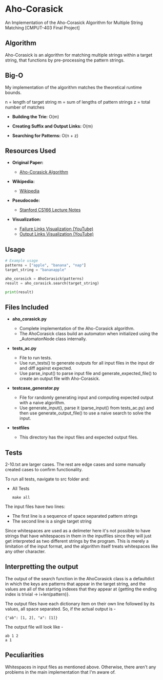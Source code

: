 # Aho-Corasick
An Implementation of the Aho-Corasick Algorithm for Multiple String Matching [CMPUT-403 Final Project] 

## Algorithm
Aho-Corasick is an algorithm for matching multiple strings within a target string, that functions by pre-processing the pattern strings.

## Big-O
My implementation of the algorithm matches the theoretical runtime bounds.

n = length of target string
m = sum of lengths of pattern strings
z = total number of matches
- **Building the Trie:** O(m)

- **Creating Suffix and Output Links:** O(m)

- **Searching for Patterns:** O(n + z)

## Resources Used
- **Original Paper:**
  - [Aho-Corasick Algorithm](https://dl.acm.org/doi/pdf/10.1145/360825.360855)

- **Wikipedia:**
  - [Wikipedia](https://en.wikipedia.org/wiki/Aho%E2%80%93Corasick_algorithm)

- **Pseudocode:**
  - [Stanford CS166 Lecture Notes](https://web.stanford.edu/class/archive/cs/cs166/cs166.1186/lectures/02/Small02.pdf)

- **Visualization:**
  - [Failure Links Visualization (YouTube)](https://www.youtube.com/watch?v=O7_w001f58c)
  - [Output Links Visualization (YouTube)](https://www.youtube.com/watch?v=OFKxWFew_L0)


## Usage
```python
# Example usage
patterns = ["apple", "banana", "nap"]
target_string = "bananapple"

aho_corasick = AhoCorasick(patterns)
result = aho_corasick.search(target_string)

print(result)
```

## Files Included
- **aho_corasick.py**
  - Complete implementation of the Aho-Corasick algorithm.
  - The AhoCorasick class build an automaton when initialized using the _AutomatonNode class internally.

- **tests_ac.py**
  - File to run tests.
  - Use run_tests() to generate outputs for all input files in the input dir and diff against expected.
  - Use parse_input() to parse input file and generate_expected_file() to create an output file with Aho-Corasick.

- **testcase_generator.py**
  - File for randomly generating input and computing expected output with a naive algorithm.
  - Use generate_input(), parse it (parse_input() from tests_ac.py) and then use generate_output_file() to use a naive search to solve the input.

- **testfiles**
  - This directory has the input files and expected output files.

## Tests
2-10.txt are larger cases. The rest are edge cases and some manually created cases to confirm functionality.

To run all tests, navigate to src folder and:
- All Tests
  ```
  make all
  ```

The input files have two lines:
- The first line is a sequence of space separated pattern strings
- The second line is a single target string

Since whitespaces are used as a delimeter here it's not possible to have strings that have whitespaces in them in the inputfiles since they will just get interpreted as two different strings by the program. This is merely a limitation of the input format, and the algorithm itself treats whitespaces like any other character.

## Interpretting the output
The output of the search function in the AhoCorasick class is a defaultdict in which the keys are patterns that appear in the target string, and the values are all of the starting indexes that they appear at {getting the ending index is trivial -> i+len(pattern)}.

The output files have each dictionary item on their own line followed by its values, all space separated.
So, if the actual output is -
```
{"ab": [1, 2], "a": [1]}
```
The output file will look like -
```
ab 1 2
a 1
```

## Peculiarities
Whitespaces in input files as mentioned above. Otherwise, there aren't any problems in the main implementation that I'm aware of.

